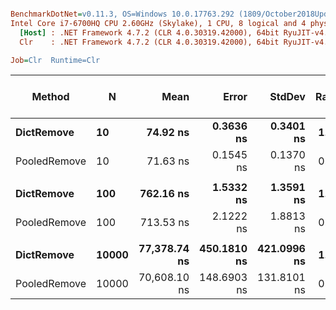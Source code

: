 ``` ini

BenchmarkDotNet=v0.11.3, OS=Windows 10.0.17763.292 (1809/October2018Update/Redstone5)
Intel Core i7-6700HQ CPU 2.60GHz (Skylake), 1 CPU, 8 logical and 4 physical cores
  [Host] : .NET Framework 4.7.2 (CLR 4.0.30319.42000), 64bit RyuJIT-v4.7.3324.0
  Clr    : .NET Framework 4.7.2 (CLR 4.0.30319.42000), 64bit RyuJIT-v4.7.3324.0

Job=Clr  Runtime=Clr  

```
|       Method |     N |         Mean |       Error |      StdDev | Ratio | Gen 0/1k Op | Gen 1/1k Op | Gen 2/1k Op | Allocated Memory/Op |
|------------- |------ |-------------:|------------:|------------:|------:|------------:|------------:|------------:|--------------------:|
|   **DictRemove** |    **10** |     **74.92 ns** |   **0.3636 ns** |   **0.3401 ns** |  **1.00** |           **-** |           **-** |           **-** |                   **-** |
| PooledRemove |    10 |     71.63 ns |   0.1545 ns |   0.1370 ns |  0.96 |           - |           - |           - |                   - |
|              |       |              |             |             |       |             |             |             |                     |
|   **DictRemove** |   **100** |    **762.16 ns** |   **1.5332 ns** |   **1.3591 ns** |  **1.00** |           **-** |           **-** |           **-** |                   **-** |
| PooledRemove |   100 |    713.53 ns |   2.1222 ns |   1.8813 ns |  0.94 |           - |           - |           - |                   - |
|              |       |              |             |             |       |             |             |             |                     |
|   **DictRemove** | **10000** | **77,378.74 ns** | **450.1810 ns** | **421.0996 ns** |  **1.00** |           **-** |           **-** |           **-** |                   **-** |
| PooledRemove | 10000 | 70,608.10 ns | 148.6903 ns | 131.8101 ns |  0.91 |           - |           - |           - |                   - |
